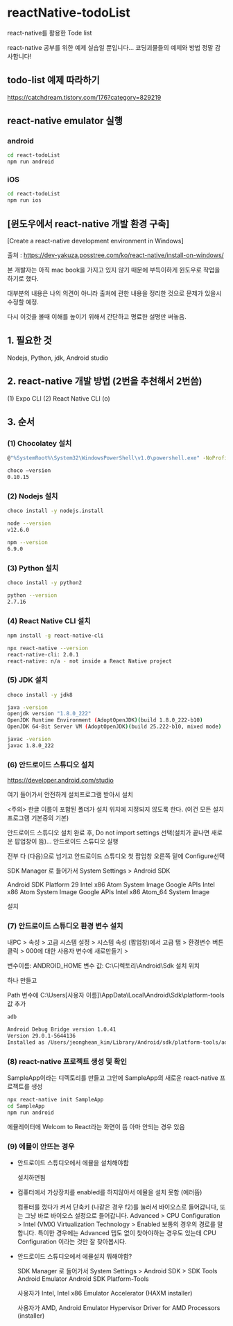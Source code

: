 # reactNative-todoList
react-native를 활용한 Tode list

react-native 공부를 위한 예제 실습일 뿐입니다... 코딩괴물들의 예제와 방법 정말 감사합니다!

## todo-list 예제 따라하기

https://catchdream.tistory.com/176?category=829219

## react-native emulator 실행

### android
```bash
cd react-todoList
npm run android
```

### iOS
```bash
cd react-todoList
npm run ios
```

## [윈도우에서 react-native 개발 환경 구축]
[Create a react-native development environment in Windows]

  출처 : https://dev-yakuza.posstree.com/ko/react-native/install-on-windows/

  본 개발자는 아직 mac book을 가지고 있지 않기 때문에 부득이하게 윈도우로 작업을 하기로 했다.

  대부분의 내용은 나의 의견이 아니라 출처에 관한 내용을 정리한 것으로 문제가 있을시 수정할 예정.

  다시 이것을 볼때 이해를 높이기 위해서 간단하고 명료한 설명만 써놓음.


## 1. 필요한 것

  Nodejs, Python, jdk, Android studio

## 2. react-native 개발 방법 (2번을 추천해서 2번씀)

  (1) Expo CLI
  (2) React Native CLI (o)

## 3. 순서

### (1) Chocolatey 설치

```bash
@"%SystemRoot%\System32\WindowsPowerShell\v1.0\powershell.exe" -NoProfile -InputFormat None -ExecutionPolicy Bypass -Command "iex ((New-Object System.Net.WebClient).DownloadString('https://chocolatey.org/install.ps1'))" && SET "PATH=%PATH%;%ALLUSERSPROFILE%\chocolatey\bin"

choco –version
0.10.15
```


### (2) Nodejs 설치

```bash
choco install -y nodejs.install

node --version
v12.6.0

npm --version
6.9.0
```


### (3) Python 설치

```bash
choco install -y python2

python --version
2.7.16
```


### (4) React Native CLI 설치

```bash
npm install -g react-native-cli

npx react-native --version
react-native-cli: 2.0.1
react-native: n/a - not inside a React Native project
```


### (5) JDK 설치

```bash
choco install -y jdk8

java -version
openjdk version "1.8.0_222"
OpenJDK Runtime Environment (AdoptOpenJDK)(build 1.8.0_222-b10)
OpenJDK 64-Bit Server VM (AdoptOpenJDK)(build 25.222-b10, mixed mode)

javac -version
javac 1.8.0_222
```


### (6) 안드로이드 스튜디오 설치

https://developer.android.com/studio

여기 들어가서 안전하게 설치프로그램 받아서 설치

<주의> 한글 이름이 포함된 폴더가 설치 위치에 지정되지 않도록 한다. (이건 모든 설치프로그램 기본중의 기본)


안드로이드 스튜디오 설치 완료 후, Do not import settings 선택(설치가 끝나면 새로운 팝업창이 뜸)... 안드로이드 스튜디오 실행

전부 다 (다음)으로 넘기고 안드로이드 스튜디오 첫 팝업창 오른쪽 밑에 Configure선택

SDK Manager 로 들어가서 System Settings > Android SDK

Android SDK Platform 29
Intel x86 Atom System Image
Google APIs Intel x86 Atom System Image
Google APIs Intel x86 Atom_64 System Image

설치


### (7) 안드로이드 스튜디오 환경 변수 설치

내PC > 속성 > 고급 시스템 설정 > 시스템 속성 (팝업창)에서 고급 탭 > 환경변수 버튼클릭 > 000에 대한 사용자 변수에 새로만들기 >

변수이름: ANDROID_HOME
변수 값: C:\디렉토리\Android\Sdk 설치 위치   

하나 만들고

Path 변수에
C:\Users\[사용자 이름]\AppData\Local\Android\Sdk\platform-tools
값 추가

```bash
adb

Android Debug Bridge version 1.0.41
Version 29.0.1-5644136
Installed as /Users/jeonghean_kim/Library/Android/sdk/platform-tools/adb
```


### (8) react-native 프로젝트 생성 및 확인

SampleApp이라는 디렉토리를 만들고 그안에 SampleApp의 새로운 react-native 프로젝트를 생성
```bash
npx react-native init SampleApp
cd SampleApp
npm run android
````

에뮬레이터에 Welcom to React라는 화면이 뜸
  아마 안되는 경우 있음


### (9) 에뮬이 안뜨는 경우

- 안드로이드 스튜디오에서 에뮬을 설치해야함

  설치하면됨
  
- 컴퓨터에서 가상장치를 enabled를 하지않아서 에뮬을 설치 못함 (에러뜸)

  컴퓨터를 껐다가 켜서 단축키 (나같은 경우 f2)를 눌러서 바이오스로 들어갑니다, 또는 그냥 바로 바이오스 설정으로 들어갑니다.
  Advanced > CPU Configuration > Intel (VMX) Virtualization Technology > Enabled
  보통의 경우의 경로를 말합니다. 특이한 경우에는 Advanced 탭도 없이 찾아야하는 경우도 있는데 CPU Configuration 이라는 것만 잘 찾아봅시다.
  
- 안드로이드 스튜디오에서 에뮬설치 뭐해야함?

  SDK Manager 로 들어가서 System Settings > Android SDK > SDK Tools 
  Android Emulator
  Android SDK Platform-Tools
  
  사용자가 Intel,
  Intel x86 Emulator Accelerator (HAXM installer)
  
  사용자가 AMD,
  Android Emulator Hypervisor Driver for AMD Processors (installer)
